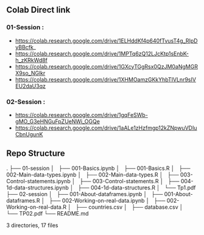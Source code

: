 
## Colab Direct link

### 01-Session : 
- https://colab.research.google.com/drive/1ELHddKf4p640fTvusT4g_RIpDyBBcfk_
- https://colab.research.google.com/drive/1MPTq6zQ12LJcKtp1sEnbK-h_zKRkWd8f
- https://colab.research.google.com/drive/1GXcyTGgRsx0QzJM0aNgMGRX9so_NGlkr
- https://colab.research.google.com/drive/1XHMOamzGKkYhbTIVLnr9sIVEU2daU3qz

### 02-Session : 
- https://colab.research.google.com/drive/1gqFeSWb-gMO_G3eHNGuFpZUeNWi_OGQe
- https://colab.research.google.com/drive/1aALe1zHzfmgp12kZNpwuVDIuCbnUgunK

## Repo Structure
.
├── 01-session
│   ├── 001-Basics.ipynb
│   ├── 001-Basics.R
│   ├── 002-Main-data-types.ipynb
│   ├── 002-Main-data-types.R
│   ├── 003-Control-statements.ipynb
│   ├── 003-Control-statements.R
│   ├── 004-1d-data-structures.ipynb
│   ├── 004-1d-data-structures.R
│   └── Tp1.pdf
├── 02-session
│   ├── 001-About-dataframes.ipynb
│   ├── 001-About-dataframes.R
│   ├── 002-Working-on-real-data.ipynb
│   ├── 002-Working-on-real-data.R
│   ├── countries.csv
│   ├── database.csv
│   └── TP02.pdf
└── README.md

3 directories, 17 files

